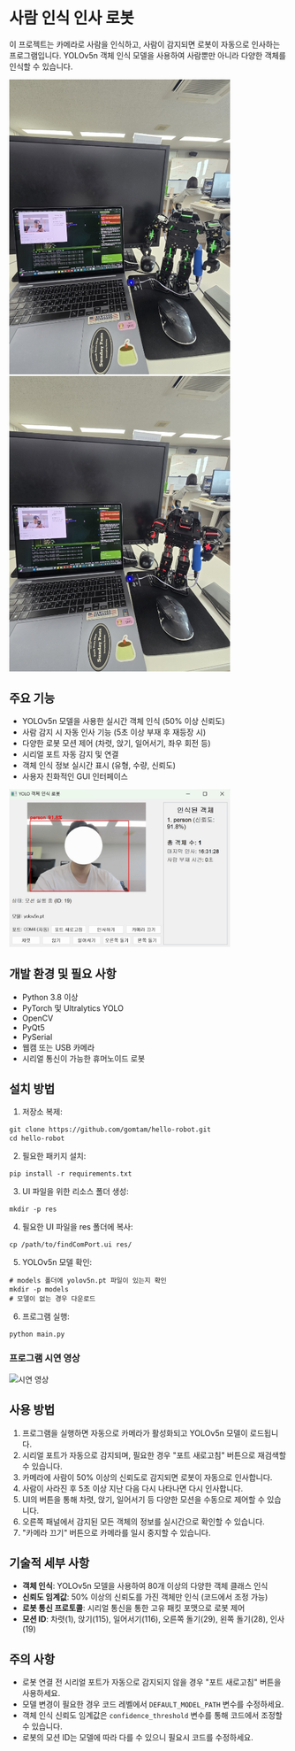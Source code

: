 # 사람 인식 인사 로봇

이 프로젝트는 카메라로 사람을 인식하고, 사람이 감지되면 로봇이 자동으로 인사하는 프로그램입니다. YOLOv5n 객체 인식 모델을 사용하여 사람뿐만 아니라 다양한 객체를 인식할 수 있습니다.

<img src="https://github.com/gomtam/image/blob/main/250514/robot%20(2).jpg" width="400"> <img src="https://github.com/gomtam/image/blob/main/250514/robot%20(1).jpg" width="400">



## 주요 기능

- YOLOv5n 모델을 사용한 실시간 객체 인식 (50% 이상 신뢰도)
- 사람 감지 시 자동 인사 기능 (5초 이상 부재 후 재등장 시)
- 다양한 로봇 모션 제어 (차렷, 앉기, 일어서기, 좌우 회전 등)
- 시리얼 포트 자동 감지 및 연결
- 객체 인식 정보 실시간 표시 (유형, 수량, 신뢰도)
- 사용자 친화적인 GUI 인터페이스

<img src="https://github.com/gomtam/image/blob/main/250514/KakaoTalk_20250514_164538559.png" width="400">

## 개발 환경 및 필요 사항

- Python 3.8 이상
- PyTorch 및 Ultralytics YOLO
- OpenCV
- PyQt5
- PySerial
- 웹캠 또는 USB 카메라
- 시리얼 통신이 가능한 휴머노이드 로봇

## 설치 방법

1. 저장소 복제:
```
git clone https://github.com/gomtam/hello-robot.git
cd hello-robot
```

2. 필요한 패키지 설치:
```
pip install -r requirements.txt
```

3. UI 파일을 위한 리소스 폴더 생성:
```
mkdir -p res
```

4. 필요한 UI 파일을 res 폴더에 복사:
```
cp /path/to/findComPort.ui res/
```

5. YOLOv5n 모델 확인:
```
# models 폴더에 yolov5n.pt 파일이 있는지 확인
mkdir -p models
# 모델이 없는 경우 다운로드
```

6. 프로그램 실행:
```
python main.py
```
### 프로그램 시연 영상<br>
![시연 영상](https://github.com/gomtam/image/blob/main/250514/robot_demo.gif)


## 사용 방법

1. 프로그램을 실행하면 자동으로 카메라가 활성화되고 YOLOv5n 모델이 로드됩니다.
2. 시리얼 포트가 자동으로 감지되며, 필요한 경우 "포트 새로고침" 버튼으로 재검색할 수 있습니다.
3. 카메라에 사람이 50% 이상의 신뢰도로 감지되면 로봇이 자동으로 인사합니다.
4. 사람이 사라진 후 5초 이상 지난 다음 다시 나타나면 다시 인사합니다.
5. UI의 버튼을 통해 차렷, 앉기, 일어서기 등 다양한 모션을 수동으로 제어할 수 있습니다.
6. 오른쪽 패널에서 감지된 모든 객체의 정보를 실시간으로 확인할 수 있습니다.
7. "카메라 끄기" 버튼으로 카메라를 일시 중지할 수 있습니다.

## 기술적 세부 사항

- **객체 인식**: YOLOv5n 모델을 사용하여 80개 이상의 다양한 객체 클래스 인식
- **신뢰도 임계값**: 50% 이상의 신뢰도를 가진 객체만 인식 (코드에서 조정 가능)
- **로봇 통신 프로토콜**: 시리얼 통신을 통한 고유 패킷 포맷으로 로봇 제어
- **모션 ID**: 차렷(1), 앉기(115), 일어서기(116), 오른쪽 돌기(29), 왼쪽 돌기(28), 인사(19)

## 주의 사항

- 로봇 연결 전 시리얼 포트가 자동으로 감지되지 않을 경우 "포트 새로고침" 버튼을 사용하세요.
- 모델 변경이 필요한 경우 코드 레벨에서 `DEFAULT_MODEL_PATH` 변수를 수정하세요.
- 객체 인식 신뢰도 임계값은 `confidence_threshold` 변수를 통해 코드에서 조정할 수 있습니다.
- 로봇의 모션 ID는 모델에 따라 다를 수 있으니 필요시 코드를 수정하세요. 
